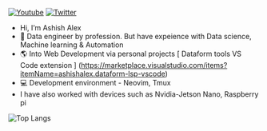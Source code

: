 <a href="https://www.youtube.com/@ashishalex10"><img src="https://img.shields.io/youtube/channel/subscribers/UCTXeZL2z8QM68528mh3vKsQ?style=social" alt="Youtube" /></a>
<a href="https://twitter.com/AshishAlex10"><img src="https://img.shields.io/twitter/follow/AshishAlex10?label=Twitter&style=social" alt="Twitter"></a>

- Hi, I’m Ashish Alex 
- :wrench: Data engineer by profession. But have expeience with Data science, Machine learning & Automation
- :earth_americas: Into Web Development via personal projects [ Dataform tools VS Code extension ] (https://marketplace.visualstudio.com/items?itemName=ashishalex.dataform-lsp-vscode)
- 💻 Development environment - Neovim, Tmux
- I have also worked with devices such as Nvidia-Jetson Nano, Raspberry pi

![Top Langs](https://github-readme-stats.vercel.app/api/top-langs/?username=ashish10alex&count_private=true&theme=graywhite&layout=compact&langs_count=8)

